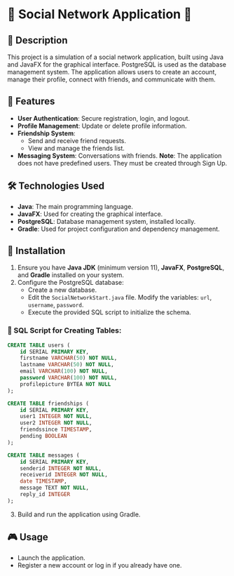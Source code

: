 # 📱 Social Network Application 🤝

## 📝 Description
This project is a simulation of a social network application, built using Java and JavaFX for the graphical interface. PostgreSQL is used as the database management system. The application allows users to create an account, manage their profile, connect with friends, and communicate with them.

## 🔧 Features
- **User Authentication**: Secure registration, login, and logout.
- **Profile Management**: Update or delete profile information.
- **Friendship System**:
  - Send and receive friend requests.
  - View and manage the friends list.
- **Messaging System**: Conversations with friends.
  **Note**: The application does not have predefined users. They must be created through Sign Up.

## 🛠️ Technologies Used
- **Java**: The main programming language.
- **JavaFX**: Used for creating the graphical interface.
- **PostgreSQL**: Database management system, installed locally.
- **Gradle**: Used for project configuration and dependency management.

## 👅 Installation
1. Ensure you have **Java JDK** (minimum version 11), **JavaFX**, **PostgreSQL**, and **Gradle** installed on your system.
2. Configure the PostgreSQL database:
   - Create a new database.
   - Edit the `SocialNetworkStart.java` file. Modify the variables: `url`, `username`, `password`.
   - Execute the provided SQL script to initialize the schema.

### 📝 SQL Script for Creating Tables:
```sql
CREATE TABLE users (
    id SERIAL PRIMARY KEY,
    firstname VARCHAR(50) NOT NULL,
    lastname VARCHAR(50) NOT NULL,
    email VARCHAR(100) NOT NULL,
    password VARCHAR(100) NOT NULL,
    profilepicture BYTEA NOT NULL
);

CREATE TABLE friendships (
    id SERIAL PRIMARY KEY,
    user1 INTEGER NOT NULL,
    user2 INTEGER NOT NULL,
    friendssince TIMESTAMP,
    pending BOOLEAN
);

CREATE TABLE messages (
    id SERIAL PRIMARY KEY,
    senderid INTEGER NOT NULL,
    receiverid INTEGER NOT NULL,
    date TIMESTAMP,
    message TEXT NOT NULL,
    reply_id INTEGER
);
```

3. Build and run the application using Gradle.

## 🎮 Usage
- Launch the application.
- Register a new account or log in if you already have one.

